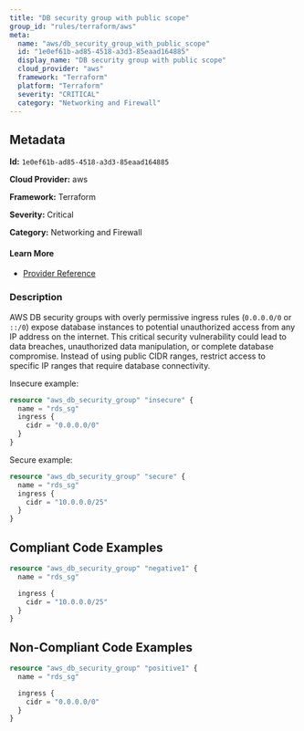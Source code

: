 ```yaml
---
title: "DB security group with public scope"
group_id: "rules/terraform/aws"
meta:
  name: "aws/db_security_group_with_public_scope"
  id: "1e0ef61b-ad85-4518-a3d3-85eaad164885"
  display_name: "DB security group with public scope"
  cloud_provider: "aws"
  framework: "Terraform"
  platform: "Terraform"
  severity: "CRITICAL"
  category: "Networking and Firewall"
---
```

## Metadata

**Id:** `1e0ef61b-ad85-4518-a3d3-85eaad164885`

**Cloud Provider:** aws

**Framework:** Terraform

**Severity:** Critical

**Category:** Networking and Firewall

#### Learn More

 - [Provider Reference](https://registry.terraform.io/providers/rgeraskin/aws3/latest/docs/resources/db_security_group)

### Description

 AWS DB security groups with overly permissive ingress rules (`0.0.0.0/0` or `::/0`) expose database instances to potential unauthorized access from any IP address on the internet. This critical security vulnerability could lead to data breaches, unauthorized data manipulation, or complete database compromise. Instead of using public CIDR ranges, restrict access to specific IP ranges that require database connectivity.

Insecure example:
```terraform
resource "aws_db_security_group" "insecure" {
  name = "rds_sg"
  ingress {
    cidr = "0.0.0.0/0"
  }
}
```

Secure example:
```terraform
resource "aws_db_security_group" "secure" {
  name = "rds_sg"
  ingress {
    cidr = "10.0.0.0/25"
  }
}
```


## Compliant Code Examples
```terraform
resource "aws_db_security_group" "negative1" {
  name = "rds_sg"

  ingress {
    cidr = "10.0.0.0/25"
  }
}
```
## Non-Compliant Code Examples
```terraform
resource "aws_db_security_group" "positive1" {
  name = "rds_sg"

  ingress {
    cidr = "0.0.0.0/0"
  }
}
```